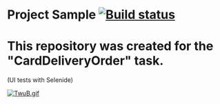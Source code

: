 # Project Sample  [![Build status](https://ci.appveyor.com/api/projects/status/oaanemdyl5kgiwvr?svg=true)](https://ci.appveyor.com/project/AEryushova/carddeliveryorder)
# This repository was created for the "CardDeliveryOrder" task.
(UI tests with Selenide)

[![TwuB.gif](https://i.postimg.cc/fLcMW6sN/TwuB.gif)](https://postimg.cc/R6ZkXpqs)
